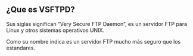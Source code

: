 ## ¿Que es VSFTPD?

Sus siglas significan “Very Secure FTP Daemon”, es un servidor FTP para Linux y otros sistemas operativos UNIX. 

Como su nombre indica es un servidor FTP mucho más seguro que los estandares.
